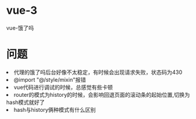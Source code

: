# vue-3
vue-饿了吗

# 问题
<li>代理的饿了吗后台好像不太稳定，有时候会出现请求失败，状态码为430</li>
<li>@import "@/style/mixin"报错</li>
<li>vue代码进行调试的时候，总感觉有些卡顿</li>
<li>router的模式为history的时候，会影响回退页面的滚动条的起始位置,切换为hash模式就好了</li>
<li>hash与history俩种模式有什么区别</li>


